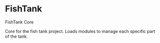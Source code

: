FishTank
========

FishTank Core

Core for the fish tank project. Loads modules to manage each specific part of the tank.
